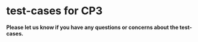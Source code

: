 # test-cases for CP3
  
**Please let us know if you have any questions or concerns about the test-cases.**
